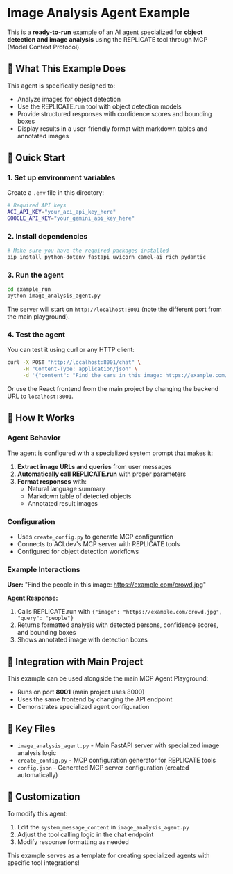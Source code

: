 # Image Analysis Agent Example

This is a **ready-to-run** example of an AI agent specialized for **object detection and image analysis** using the REPLICATE tool through MCP (Model Context Protocol).

## 🎯 What This Example Does

This agent is specifically designed to:
- Analyze images for object detection
- Use the REPLICATE.run tool with object detection models
- Provide structured responses with confidence scores and bounding boxes
- Display results in a user-friendly format with markdown tables and annotated images

## 🚀 Quick Start

### 1. Set up environment variables
Create a `.env` file in this directory:
```bash
# Required API keys
ACI_API_KEY="your_aci_api_key_here"
GOOGLE_API_KEY="your_gemini_api_key_here"
```

### 2. Install dependencies
```bash
# Make sure you have the required packages installed
pip install python-dotenv fastapi uvicorn camel-ai rich pydantic
```

### 3. Run the agent
```bash
cd example_run
python image_analysis_agent.py
```

The server will start on `http://localhost:8001` (note the different port from the main playground).

### 4. Test the agent
You can test it using curl or any HTTP client:
```bash
curl -X POST "http://localhost:8001/chat" \
     -H "Content-Type: application/json" \
     -d '{"content": "Find the cars in this image: https://example.com/street.jpg"}'
```

Or use the React frontend from the main project by changing the backend URL to `localhost:8001`.

## 🔧 How It Works

### Agent Behavior
The agent is configured with a specialized system prompt that makes it:
1. **Extract image URLs and queries** from user messages
2. **Automatically call REPLICATE.run** with proper parameters
3. **Format responses** with:
   - Natural language summary
   - Markdown table of detected objects
   - Annotated result images

### Configuration
- Uses `create_config.py` to generate MCP configuration
- Connects to ACI.dev's MCP server with REPLICATE tools
- Configured for object detection workflows

### Example Interactions
**User:** "Find the people in this image: https://example.com/crowd.jpg"

**Agent Response:**
1. Calls REPLICATE.run with `{"image": "https://example.com/crowd.jpg", "query": "people"}`
2. Returns formatted analysis with detected persons, confidence scores, and bounding boxes
3. Shows annotated image with detection boxes

## 🔌 Integration with Main Project

This example can be used alongside the main MCP Agent Playground:
- Runs on port **8001** (main project uses 8000)
- Uses the same frontend by changing the API endpoint
- Demonstrates specialized agent configuration

## 📝 Key Files

- `image_analysis_agent.py` - Main FastAPI server with specialized image analysis logic
- `create_config.py` - MCP configuration generator for REPLICATE tools
- `config.json` - Generated MCP server configuration (created automatically)

## 🎨 Customization

To modify this agent:
1. Edit the `system_message_content` in `image_analysis_agent.py`
2. Adjust the tool calling logic in the chat endpoint
3. Modify response formatting as needed

This example serves as a template for creating specialized agents with specific tool integrations! 